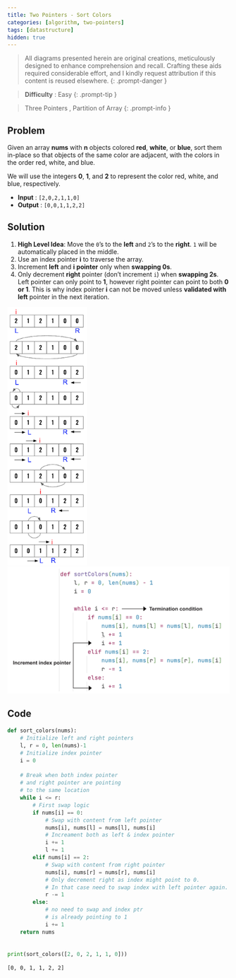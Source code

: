 ```yaml
---
title: Two Pointers - Sort Colors
categories: [algorithm, two-pointers]
tags: [datastructure]
hidden: true
---
```


> All diagrams presented herein are original creations, meticulously designed to enhance comprehension and recall. Crafting these aids required considerable effort, and I kindly request attribution if this content is reused elsewhere.
{: .prompt-danger }

> **Difficulty** : Easy
{: .prompt-tip }

> Three Pointers , Partition of Array
{: .prompt-info }


## Problem

Given an array **nums** with **n** objects colored **red**, **white**, or **blue**, sort them in-place so that objects of the same color are adjacent, with the colors in the order red, white, and blue.

We will use the integers **0**, **1**, and **2** to represent the color red, white, and blue, respectively.

- **Input** : `[2,0,2,1,1,0]`
- **Output** :  `[0,0,1,1,2,2]`

## Solution

1. **High Level Idea**: Move the `0`’s to the **left** and `2`’s to the **right**. `1` will be automatically placed in the middle.
2. Use an index pointer **i** to traverse the array.
3. Increment **left** and **i** **pointer** only when **swapping 0s**.
4.	Only decrement **right** pointer (don’t increment `i`) when **swapping 2s**. Left pointer can only point to **1**, however right pointer can point to both **0 or 1**. This is why index pointer **i** can not be moved unless **validated with left** pointer in the next iteration.

<img src="../assets/img/image-20240402204732369.png" alt="image-20240402204732369" style="zoom:80%;" />

<img src="../assets/img/image-20240402204055318.png" alt="Sort Colors" style="zoom: 50%;" />

## Code

```python
def sort_colors(nums):
    # Initialize left and right pointers
    l, r = 0, len(nums)-1
    # Initialize index pointer
    i = 0

    # Break when both index pointer
    # and right pointer are pointing
    # to the same location
    while i <= r:
        # First swap logic
        if nums[i] == 0:
            # Swap with content from left pointer
            nums[i], nums[l] = nums[l], nums[i]
            # Increament both as left & index pointer
            i += 1
            l += 1
        elif nums[i] == 2:
            # Swap with content from right pointer
            nums[i], nums[r] = nums[r], nums[i]
            # Only decrement right as index might point to 0.
            # In that case need to swap index with left pointer again.
            r -= 1
        else:
            # no need to swap and index ptr
            # is already pointing to 1
            i += 1
    return nums


print(sort_colors([2, 0, 2, 1, 1, 0]))
```

```
[0, 0, 1, 1, 2, 2]
```







